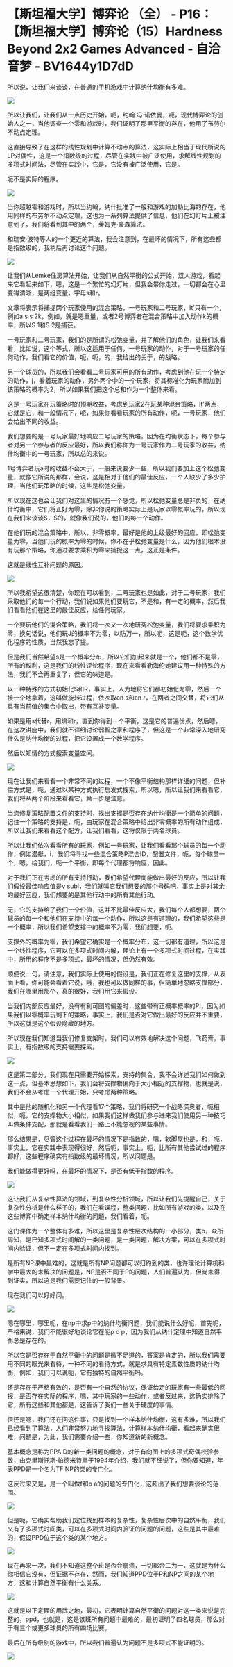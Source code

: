 # 【斯坦福大学】博弈论 （全） - P16：【斯坦福大学】博弈论（15）Hardness Beyond 2x2 Games Advanced - 自洽音梦 - BV1644y1D7dD

所以说，让我们来谈谈，在普通的手机游戏中计算纳什均衡有多难。

![](img/ac09ac6a8ab06668961f9591edfd3dda_1.png)

所以让我们，让我们从一点历史开始，呃，约翰·冯·诺依曼，呃，现代博弈论的创始人之一，当他调查一个零和游戏时，我们证明了那里平衡的存在，他用了布劳尔不动点定理。

这直接导致了在这样的线性规划中计算不动点的算法，这实际上相当于现代所说的LP对偶性，这是一个指数级的过程，尽管在实践中被广泛使用，求解线性规划的多项式时间法，尽管在实践中，它是，它没有被广泛使用，它是。

呃不是实际的程序。

![](img/ac09ac6a8ab06668961f9591edfd3dda_3.png)

当你超越零和游戏时，所以当约翰，纳什批准了一般和游戏的加勒比海的存在，他用同样的布劳尔不动点定理，这也为一系列算法提供了信息，他们在幻灯片上被注意到了，我们将看到其中的两个，莱姆克·豪森算法。

和瑞安·波特等人的一个更近的算法，我会注意到，在最坏的情况下，所有这些都是指数级的，我稍后再讨论这个问题。



![](img/ac09ac6a8ab06668961f9591edfd3dda_5.png)

让我们从Lemke住房算法开始，让我们从自然平衡的公式开始，双人游戏，看起来它看起来如下，嗯，这是一个繁忙的幻灯片，但我会带你走过，一切都会在心里变得清晰，是两组变量，字母s和r。

文章将表示将捕捉两个玩家使用的混合策略，一号玩家和二号玩家，It’只有一个，例如a s s 2k，例如，就是嗯重量，或者2号博弈者在混合策略中加入动作k的概率，所以S 1和S 2是捕获。

一号玩家和二号玩家，我们的是所谓的松弛变量，并了解他们的角色，让我们来看看，比如说，这个等式，所以这适用于任何，一号玩家的动作，对于一号玩家的任何动作，我们看它的价值，呃，呃，的，我给出的关于，的战略。

另一个球员的，所以我们会看看二号玩家可用的所有动作，考虑到他在玩一个特定的动作，j，看着玩家的动作，另外两个中的一个玩家，将其标准化为玩家附加到该策略的概率为2，所以如果我们把这个总和作为一个整体来看。

这是一号玩家在玩策略时的预期收益，考虑到玩家2在玩某种混合策略，It’两点，它就是它，和一般情况下，呃，如果你看看玩家的所有动作，呃，一号玩家，他们会给出不同的收益。

我们想要的是一号玩家最好地响应二号玩家的策略，因为在均衡状态下，每个参与者对另一个参与者的反应最好，所以我们称你为一号玩家作为二号玩家的收益，纳什均衡中的一号玩家，所以总的来说。

1号博弈者玩a时的收益不会大于，一般来说要少一些，所以我们要加上这个松弛变量，就像它所说的那样，会说，这是相对于他们的最佳反应，一个人缺少了多少护理，当他们玩策略的时候，这些是松弛变量。

所以现在这也会让我们对这里的情况有一个感觉，所以松弛变量总是非负的，在纳什均衡中，它们将正好为零，除非你说的策略实际上是玩家以零概率玩的，所以现在我们来谈谈S，S的，就像我们说的，他们的每一个动作。

在他们玩的混合策略中，所以，非零概率，最好是他的上级最好的回应，即松弛变量为零，当他们玩的概率为零的时候，你不在乎松弛变量是什么，因为他们根本没有玩那个策略，你通过要求乘积为零来捕捉这一点，这正是条件。

这就是线性互补问题的原因。

![](img/ac09ac6a8ab06668961f9591edfd3dda_7.png)

所以我希望这很清楚，你现在可以看到，二号玩家也是如此，对于二号玩家，我们采取他们的每一个行动，我们说如果他们要玩它，不是和，有一定的概率，然后我们看看他们在这里的最佳反应，给任何玩家。

一个要玩他们的混合策略，我们将一次又一次地研究松弛变量，我们将要求乘积为零，换句话说，他们玩J的概率不为零，以防万一，所以呃，这是呃，这个数学优化程序的性质，当然我忘了提。

但是我们当然希望s是一个概率分布，所以它们加起来就是一个，他们都不是零，所有的权利，这是我们的线性评论程序，现在来看看勒海伦她建议用一种特殊的方法，我们不会再重复了，但它的味道是。

以一种特殊的方式初始化S和R，事实上，人为地将它们都初始化为零，然后一个接一个地拿着，这叫做旋转过程，依次取an s和an r，在两者之间交替，将它们从具有当前值的集合中取出，带有互补变量。

如果是用s代替r，用熵和r，直到你得到一个平衡，这是它的普遍优点，然后嗯，在这次讲座中，我们就不详细讨论弱智之家和程序了，但这是一个非常深入地研究什么是纳什均衡的过程，把它设置成一个数学程序。

然后以知情的方式搜索变量空间。

![](img/ac09ac6a8ab06668961f9591edfd3dda_9.png)

现在让我们来看看一个非常不同的过程，一个不像平衡结构那样详细的问题，但补偿方式是，呃，通过以某种方式执行启发式搜索，所以嗯，所以让我们来看看它，我们将从两个阶段来看看它，第一步是注意。

当您修复策略配置文件的支持时，找出支撑是否存在纳什均衡是一个简单的问题，记住一个策略的支持是，呃，由玩家在混合策略中给出非零概率的所有动作组成，所以让我们来看看这个配方，让我们看看，这将仅限于两名球员。

所以让我们依次看看所有的玩家，例如一号玩家，让我们看看那个球员的每一个动作，例如潜艇，i，我们将寻找一些混合策略P混合ID，配置文件，呃，每个球员一个，嗯，给我们，呃一个平衡，即每个代理都将响应，因此。

对于我们正在考虑的所有支持行动，我们希望代理商能做出最好的反应，所以让我们假设最佳响应值是v subi，我们就叫它我们想要的那个号码吧，事实上是对其余的最好回应，我们想要的是其他行动中的所有其他行动。

无，它的支持给了我们一个价值，这并不比最佳反应大，我们每个人都想要，两个球员的每一个和他们在支持中的每一个动作，所以这是有道理的，我们希望这些是一个概率，所以我们希望支撑中的概率不为零，我们想要，呃。

支撑外的概率为零，我们希望它确实是一个概率分布，这一切都有道理，所以这是一个线性程序，它可以在多项式时间内解，理论上有一个多项式时间过程，在实践中，所用的程序不是多项式，最坏的情况，但仍然有效。

顺便说一句，请注意，我们实际上使用的假设是，我们正在修复这里的支撑，从表面上看，你可能会看着它说，哦，我也可以做同样的事，但简单地忽略支撑部分，我们在哪里用那个，真的很好，我们用它来假设。

当我们内部反应最好，没有有利可图的偏差时，这些带有正概率概率的PI，因为如果我们以零概率玩剩下的策略，事实上，我们是否对它做出最好的反应并不重要，所以这就是这个假设隐藏的地方。

所以现在我们知道当我们修复支架时，我们可以有效地解决这个问题，飞药膏，事实上，有指数级的支持需要探索。



![](img/ac09ac6a8ab06668961f9591edfd3dda_11.png)

这是第二部分，我们现在只需要开始探索，支持的集合，我不会详述我们如何做到这一点，但基本思想如下，我们会将支撑物偏向于大小相近的支撑物，也就是说，我们不会从考虑一个代理开始，只考虑两种策略。

其中是他的随机化和另一个代理看17个策略，我们将研究一个战略深奥者，呃相似，呃，它的支撑物大小相似，如果我们这样做我们参与进来我们使用另一种技巧叫做条件支配，那就是看看我们一路上不能忽视的某些事情。

那么结果是，尽管这个过程在最坏的情况下是指数的，嗯，软脚屋也是，和，呃，事实上，它在实践中表现得很好，然后呃，事实上，呃，比所有其他尝试过的程序都好，这些程序确实有指数级的最坏情况，所以问题是。

我们能做得更好吗，在最坏的情况下，是否有低于指数的程序。

![](img/ac09ac6a8ab06668961f9591edfd3dda_13.png)

这让我们从复杂性算法的领域，到复杂性分析领域，所以让我们先提醒自己，关于复杂性分析是什么样子的，我们在看课程，整类问题，比如所有游戏的类，以及在这些博弈中确定样本纳什均衡的问题，我们看着，呃。

这门课作为一个整体有多难，所以这里是复杂性层次结构的一小部分，类p，众所周知，是已知多项式时间解的一类问题，是一类问题，解决方案，可以在多项式时间内验证，但不一定在多项式时间内找到。

是所有NP课中最难的，这就是所有NP问题都可以归约到的类，也许理论计算机科学中最大的未解决的问题是，NP是否不同于P的问题，人们普遍认为，但尚未得到证实，所以这是我们需要记住的一般背景。

现在我们可以好好问。

![](img/ac09ac6a8ab06668961f9591edfd3dda_15.png)

嗯在哪里，哪里呃，在np中求p中的纳什均衡问题，我们能说什么好呢，首先呢，严格来说，我们不能很好地谈论它在呃p o p，因为我们从纳什定理中知道自然平衡总是存在的。

所以它是否存在于自然平衡中的问题是微不足道的，答案是肯定的，所以我们需要用不同的眼光来看待，一种不同的看待方式，就是求具有特定素数性质的纳什均衡，例如，我们可以说呃，它有独特的自然平衡吗。

还是存在于严格有效的，是否有一个自然的协议，保证给定的玩家有一些最低的回报，是否存在实际的程序，嗯，其中玩家的一些动作，或者反过来，这确实排除了它，所有这些和其他都是，这告诉了我们一些关于硬度的事情。

但还是嗯，我们还在问这件事，只是找到一个样本纳什均衡，这有多难，所以我们已经看到了算法，人们非常努力地寻找算法，计算样本纳什均衡，看起来确实很难，问题是，为此，我们需要介绍一些，你知道新的新概念。

基本概念是称为PPA D的新一类问题的概念，对于有向图上的多项式奇偶校验参数，由克里斯托斯·帕德米特里于1994年介绍，我们就不细说了，但你要知道，年表PPD是一个名为TF NP的类的专门化。

这反过来又是，是一个叫做f和p a的问题的专门化，这超出了我们想要谈论的范围。

![](img/ac09ac6a8ab06668961f9591edfd3dda_17.png)

但是呃，它确实帮助我们定位找到样本的复杂性，复杂性层次中的自然平衡，我们又有了多项式时间类，可以在多项式时间内验证的问题的问题，这些是其中最难的，假设PPD位于这个类的某个地方。



![](img/ac09ac6a8ab06668961f9591edfd3dda_19.png)

现在再来一次，我们不知道这整个班是否会崩溃，一切都合二为一，这就是为什么你相信它没有，但证据不存在，然而，我们知道PPD位于P和NP之间的某个地方，这和计算自然平衡有什么关系。



![](img/ac09ac6a8ab06668961f9591edfd3dda_21.png)

这就是以下定理的用武之地，最初，它表明计算自然平衡的问题对这一类来说是完整的，ppd，也就是，这是该班所有问题中最难的，最初证明了四名球员，那么对于有三个或更多球员的所有四场比赛。

最后在所有级别的游戏中，所以我们普遍认为问题不是多项式不能证明的。

![](img/ac09ac6a8ab06668961f9591edfd3dda_23.png)